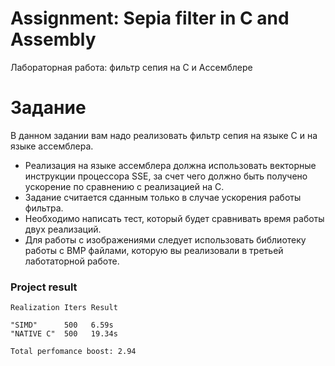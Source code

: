 # Assignment: Sepia filter in C and Assembly

Лабораторная работа: фильтр сепия на C и Ассемблере

# Задание

В данном задании вам надо реализовать фильтр сепия на языке C и на языке ассемблера. 
- Реализация на языке ассемблера должна использовать векторные инструкции процессора SSE, за счет чего должно быть получено ускорение по сравнению с реализацией на C. 
- Задание считается сданным только в случае ускорения работы фильтра.
- Необходимо написать тест, который будет сравнивать время работы двух реализаций.
- Для работы с изображениями следует использовать библиотеку работы с BMP файлами, которую вы реализовали в третьей лаботаторной работе.

### Project result
```
Realization Iters Result 

"SIMD"      500   6.59s 
"NATIVE C"  500   19.34s 

Total perfomance boost: 2.94
```